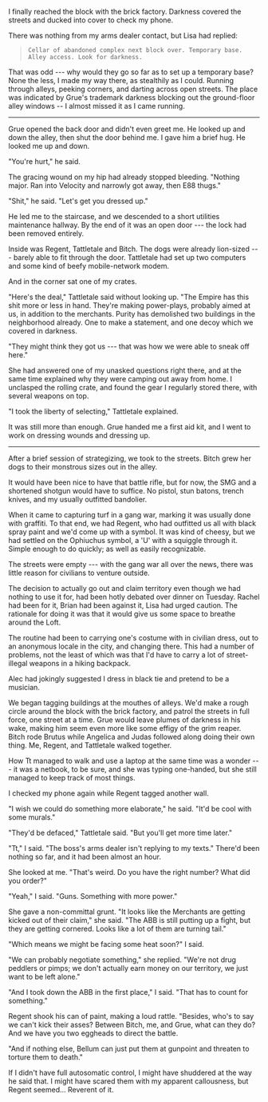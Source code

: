 I finally reached the block with the brick factory. Darkness covered the streets and ducked into cover to check my phone.

There was nothing from my arms dealer contact, but Lisa had replied:

> ~~~
> Cellar of abandoned complex next block over. Temporary base. Alley access. Look for darkness.
> ~~~

That was odd --- why would they go so far as to set up a temporary base? None the less, I made my way there,
as stealthily as I could. Running through alleys, peeking corners, and darting across open streets. The place
was indicated by Grue's trademark darkness blocking out the ground-floor
alley windows -- I almost missed it as I came running.

----

Grue opened the back door and didn't even greet me. He looked up and down the alley, then shut the door
behind me. I gave him a brief hug. He looked me up and down.

"You're hurt," he said.

The gracing wound on my hip had already stopped bleeding. "Nothing major.
Ran into Velocity and narrowly got away, then E88 thugs."

"Shit," he said. "Let's get you dressed up."

He led me to the staircase, and we descended to a short utilities maintenance hallway. By the end
of it was an open door --- the lock had been removed entirely.

Inside was Regent, Tattletale and Bitch. The dogs were already lion-sized --- barely able to fit through
the door. Tattletale had set up two computers and some kind of beefy mobile-network modem.

And in the corner sat one of my crates.

"Here's the deal," Tattletale said without looking up. "The Empire has this shit more or less in hand.
They're making power-plays, probably aimed at us, in addition to the merchants. Purity has demolished
two buildings in the neighborhood already. One to make a statement, and one decoy which we
covered in darkness.

"They might think they got us --- that was how we were able to sneak off here."

She had answered one of my unasked questions right there, and at the same time explained
why they were camping out away from home. I unclasped the rolling crate, and found the gear I regularly
stored there, with several weapons on top.

"I took the liberty of selecting," Tattletale explained.

It was still more than enough. Grue handed me a first aid kit, and I went to work on dressing wounds and
dressing up.

----

After a brief session of strategizing, we took to the streets. Bitch grew her dogs to their monstrous
sizes out in the alley.

It would have been nice to have that battle rifle, but for now, the SMG and a shortened shotgun
would have to suffice. No pistol, stun batons, trench knives, and my usually outfitted bandolier.

When it came to capturing turf in a gang war, marking it was usually done with graffiti. To that
end, we had Regent, who had outfitted us all with black spray paint and we'd come up with a symbol.
It was kind of cheesy, but we had settled on the Ophiuchus symbol, a 'U' with a squiggle through it.
Simple enough to do quickly; as well as easily recognizable.

The streets were empty --- with the gang war all over the news, there was little reason for
civilians to venture outside.

The decision to actually go out and claim territory even though we had nothing to use it for, had
been hotly debated over dinner on Tuesday. Rachel had been for it, Brian had been against it,
Lisa had urged caution. The rationale for doing it was that it would give us some space to breathe
around the Loft.

The routine had been to carrying one's costume with in civilian dress, out to an anonymous locale
in the city, and changing there. This had a number of problems, not the least of which was that I'd have
to carry a lot of street-illegal weapons in a hiking backpack.

Alec had jokingly suggested I dress in black tie and pretend to be a musician.

We began tagging buildings at the mouthes of alleys. We'd make a rough circle around the block with
the brick factory, and patrol the streets in full force, one street at a time. Grue would leave plumes of
darkness in his wake, making him seem even more like some effigy of the grim reaper. Bitch rode Brutus while
Angelica and Judas followed along doing their own thing. Me, Regent, and Tattletale walked together.

How Tt managed to walk and use a laptop at the same time was a wonder --- it was a netbook, to be sure,
and she was typing one-handed, but she still managed to keep track of most things.

I checked my phone again while Regent tagged another wall.

"I wish we could do something more elaborate," he said. "It'd be cool with some murals."

"They'd be defaced," Tattletale said. "But you'll get more time later."

"Tt," I said. "The boss's arms dealer isn't replying to my texts." There'd been nothing so far,
and it had been almost an hour.

She looked at me. "That's weird. Do you have the right number? What did you order?"

"Yeah," I said. "Guns. Something with more power."

She gave a non-committal grunt. "It looks like the Merchants are getting kicked out of their claim," she said.
"The ABB is still putting up a fight, but they are getting cornered. Looks like a lot of them are turning tail."

"Which means we might be facing some heat soon?" I said.

"We can probably negotiate something," she replied. "We're not drug peddlers or pimps; we don't actually
earn money on our territory, we just want to be left alone."

"And I took down the ABB in the first place," I said. "That has to count for something."

Regent shook his can of paint, making a loud rattle. "Besides, who's to say we can't kick their asses?
Between Bitch, me, and Grue, what can they do? And we have you two eggheads to direct the battle.

"And if nothing else, Bellum can just put them at gunpoint and threaten to torture them to death."

If I didn't have full autosomatic control, I might have shuddered at the way he said that. I might
have scared them with my apparent callousness, but Regent seemed... Reverent of it.
